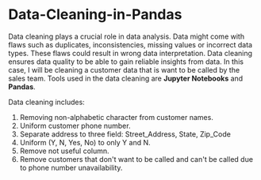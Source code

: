 # Data-Cleaning-in-Pandas

Data cleaning plays a crucial role in data analysis. Data might come with flaws such as duplicates, inconsistencies, missing values or incorrect data types. These flaws could result in wrong data interpretation. Data cleaning ensures data quality to be able to gain reliable insights from data.
In this case, I will be cleaning a customer data that is want to be called by the sales team. Tools used in the data cleaning are **Jupyter Notebooks** and **Pandas**.

Data cleaning includes:
1. Removing non-alphabetic character from customer names.
2. Uniform customer phone number.
3. Separate address to three field: Street_Address, State, Zip_Code
4. Uniform (Y, N, Yes, No) to only Y and N.
5. Remove not useful column.
6. Remove customers that don't want to be called and can't be called due to phone number unavailability.
